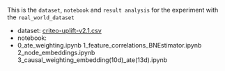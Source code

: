 This is the `dataset`, `notebook` and `result analysis` for the experiment with the `real_world_dataset`

- dataset: [criteo-uplift-v2.1.csv](https://1drv.ms/u/s!AuZMIQsKXGynq4lSIGaY3wZGUHBXXQ?e=lM9pAm)
- notebook: 
- 0_ate_weighting.ipynb
1_feature_correlations_BNEstimator.ipynb
2_node_embeddings.ipynb
3_causal_weighting_embedding(10d)_ate(13d).ipynb
